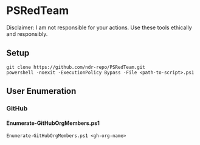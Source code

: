# PSRedTeam
Disclaimer: I am not responsible for your actions. Use these tools ethically and responsibly.
## Setup
```
git clone https://github.com/ndr-repo/PSRedTeam.git
powershell -noexit -ExecutionPolicy Bypass -File <path-to-script>.ps1
```
## User Enumeration
### GitHub
#### Enumerate-GitHubOrgMembers.ps1
```
Enumerate-GitHubOrgMembers.ps1 <gh-org-name>
```
